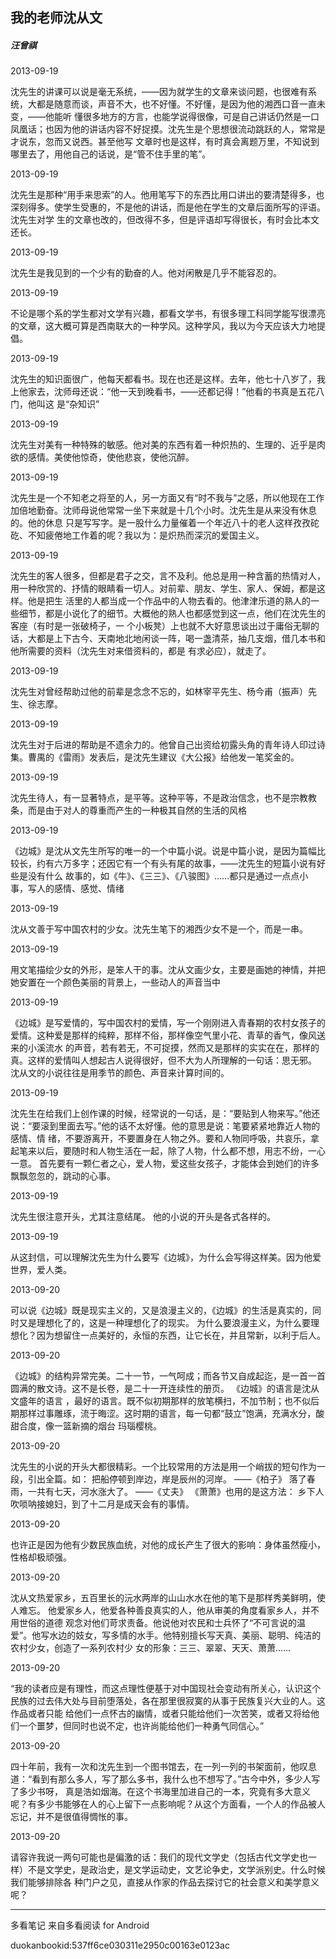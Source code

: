 ## 我的老师沈从文

##### 汪曾祺

  

2013-09-19

沈先生的讲课可以说是毫无系统，——因为就学生的文章来谈问题，也很难有系统，大都是随意而谈，声音不大，也不好懂。不好懂，是因为他的湘西口音一直未变，——他能听
懂很多地方的方言，也能学说得很像，可是自己讲话仍然是一口凤凰话；也因为他的讲话内容不好捉摸。沈先生是个思想很流动跳跃的人，常常是才说东，忽而又说西。甚至他写
文章时也是这样，有时真会离题万里，不知说到哪里去了，用他自己的话说，是“管不住手里的笔”。

  

2013-09-19

沈先生是那种“用手来思索”的人。他用笔写下的东西比用口讲出的要清楚得多，也深刻得多。使学生受惠的，不是他的讲话，而是他在学生的文章后面所写的评语。沈先生对学
生的文章也改的，但改得不多，但是评语却写得很长，有时会比本文还长。

  

2013-09-19

沈先生是我见到的一个少有的勤奋的人。他对闲散是几乎不能容忍的。

  

2013-09-19

不论是哪个系的学生都对文学有兴趣，都看文学书，有很多理工科同学能写很漂亮的文章，这大概可算是西南联大的一种学风。这种学风，我以为今天应该大力地提倡。

  

2013-09-19

沈先生的知识面很广，他每天都看书。现在也还是这样。去年，他七十八岁了，我上他家去，沈师母还说：“他一天到晚看书，——还都记得！”他看的书真是五花八门，他叫这
是“杂知识”

  

2013-09-19

沈先生对美有一种特殊的敏感。他对美的东西有着一种炽热的、生理的、近乎是肉欲的感情。美使他惊奇，使他悲哀，使他沉醉。

  

2013-09-19

沈先生是一个不知老之将至的人，另一方面又有“时不我与”之感，所以他现在工作加倍地勤奋。沈师母说他常常一坐下来就是十几个小时。沈先生是从来没有休息的。他的休息
只是写写字。是一股什么力量催着一个年近八十的老人这样孜孜砣矻、不知疲倦地工作着的呢？我以为：是炽热而深沉的爱国主义。

  

2013-09-19

沈先生的客人很多，但都是君子之交，言不及利。他总是用一种含蓄的热情对人，用一种欣赏的、抒情的眼睛看一切人。对前辈、朋友、学生、家人、保姆，都是这样。他是把生
活里的人都当成一个作品中的人物去看的。他津津乐道的熟人的一些细节，都是小说化了的细节。大概他的熟人也都感觉到这一点，他们在沈先生的客座（有时是一张破椅子，一
个小板凳）上也就不大好意思谈出过于庸俗无聊的话，大都是上下古今、天南地北地闲谈一阵，喝一盏清茶，抽几支烟，借几本书和他所需要的资料（沈先生对来借资料的，都是
有求必应），就走了。

  

2013-09-19

沈先生对曾经帮助过他的前辈是念念不忘的，如林宰平先生、杨今甫（振声）先生、徐志摩。

  

2013-09-19

沈先生对于后进的帮助是不遗余力的。他曾自己出资给初露头角的青年诗人印过诗集。曹禺的《雷雨》发表后，是沈先生建议《大公报》给他发一笔奖金的。

  

2013-09-19

沈先生待人，有一显著特点，是平等。这种平等，不是政治信念，也不是宗教教条，而是由于对人的尊重而产生的一种极其自然的生活的风格

  

2013-09-19

《边城》是沈从文先生所写的唯一的一个中篇小说。说是中篇小说，是因为篇幅比较长，约有六万多字；还因它有一个有头有尾的故事，——沈先生的短篇小说有好些是没有什么
故事的，如《牛》、《三三》、《八骏图》……都只是通过一点点小事，写人的感情、感觉、情绪

  

2013-09-19

沈从文善于写中国农村的少女。沈先生笔下的湘西少女不是一个，而是一串。

  

2013-09-19

用文笔描绘少女的外形，是笨人干的事。沈从文画少女，主要是画她的神情，并把她安置在一个颜色美丽的背景上，一些动人的声音当中

  

2013-09-19

《边城》是写爱情的，写中国农村的爱情，写一个刚刚进入青春期的农村女孩子的爱情。这种爱是那样的纯粹，那样不俗，那样像空气里小花、青草的香气，像风送来的小溪流水
的声音，若有若无，不可捉摸，然而又是那样的实实在在，那样的真。这样的爱情叫人想起古人说得很好，但不大为人所理解的一句话：思无邪。
沈从文的小说往往是用季节的颜色、声音来计算时间的。

  

2013-09-19

沈先生在给我们上创作课的时候，经常说的一句话，是：“要贴到人物来写。”他还说：“要滚到里面去写。”他的话不太好懂。他的意思是说：笔要紧紧地靠近人物的感情、情
绪，不要游离开，不要置身在人物之外。要和人物同呼吸，共哀乐，拿起笔来以后，要随时和人物生活在一起，除了人物，什么都不想，用志不纷，一心一意。
首先要有一颗仁者之心，爱人物，爱这些女孩子，才能体会到她们的许多飘飘忽忽的，跳动的心事。

  

2013-09-19

沈先生很注意开头，尤其注意结尾。 他的小说的开头是各式各样的。

  

2013-09-19

从这封信，可以理解沈先生为什么要写《边城》，为什么会写得这样美。因为他爱世界，爱人类。

  

2013-09-20

可以说《边城》既是现实主义的，又是浪漫主义的，《边城》的生活是真实的，同时又是理想化了的，这是一种理想化了的现实。
为什么要浪漫主义，为什么要理想化？因为想留住一点美好的，永恒的东西，让它长在，并且常新，以利于后人。

  

2013-09-20

《边城》的结构异常完美。二十一节，一气呵成；而各节又自成起迄，是一首一首圆满的散文诗。这不是长卷，是二十一开连续性的册页。 《边城》的语言是沈从文盛年的语言
，最好的语言。既不似初期那样的放笔横扫，不加节制；也不似后期那样过事雕琢，流于晦涩。这时期的语言，每一句都“鼓立”饱满，充满水分，酸甜合度，像一篮新摘的烟台
玛瑙樱桃。

  

2013-09-20

沈先生的小说的开头大都很精彩。一个比较常用的方法是用一个峭拔的短句作为一段，引出全篇。如： 把船停顿到岸边，岸是辰州的河岸。 ——《柏子》
落了春雨，一共有七天，河水涨大了。 ——《丈夫》 《萧萧》也用的是这方法： 乡下人吹唢呐接媳妇，到了十二月是成天会有的事情。

  

2013-09-20

也许正是因为他有少数民族血统，对他的成长产生了很大的影响：身体虽然瘦小，性格却极顽强。

  

2013-09-20

沈从文热爱家乡，五百里长的沅水两岸的山山水水在他的笔下是那样秀美鲜明，使人难忘。 他爱家乡人，他爱各种善良真实的人，他从审美的角度看家乡人，并不用世俗的道德
观念对他们苛求责备。他说他对农民和士兵怀了“不可言说的温爱”。他写水边的妓女，写多情的水手。他特别擅长写天真、美丽、聪明、纯洁的农村少女，创造了一系列农村少
女的形象：三三、翠翠、天天、萧萧……

  

2013-09-20

“我的读者应是有理性，而这点理性便基于对中国现社会变动有所关心，认识这个民族的过去伟大处与目前堕落处，各在那里很寂寞的从事于民族复兴大业的人。这作品或者只能
给他们一点怀古的幽情，或者只能给他们一次苦笑，或者又将给他们一个噩梦，但同时也说不定，也许尚能给他们一种勇气同信心。”

  

2013-09-20

四十年前，我有一次和沈先生到一个图书馆去，在一列一列的书架面前，他叹息道：“看到有那么多人，写了那么多书，我什么也不想写了。”古今中外，多少人写了多少书呀，
真是浩如烟海。在这个书海里加进自己的一本，究竟有多大意义呢？有多少书能够在人的心上留下一点影响呢？从这个方面看，一个人的作品被人忘记，并不是很值得惆怅的事。

  

2013-09-20

请容许我说一两句可能也是偏激的话：我们的现代文学史（包括古代文学史也一样）不是文学史，是政治史，是文学运动史，文艺论争史，文学派别史。什么时候我们能够排除各
种门户之见，直接从作家的作品去探讨它的社会意义和美学意义呢？

* * *

多看笔记 来自多看阅读 for Android

duokanbookid:537ff6ce030311e2950c00163e0123ac

